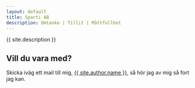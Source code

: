 ```yaml
---
layout: default
title: Sparti AB
description: Omtanke | Tillit | Måttfullhet
---
```


{{ site.description }}

## Vill du vara med?

Skicka iväg ett mail till mig, [{{ site.author.name }}](mailto://{{site.author.mail}}), så hör jag av mig så fort jag kan.
